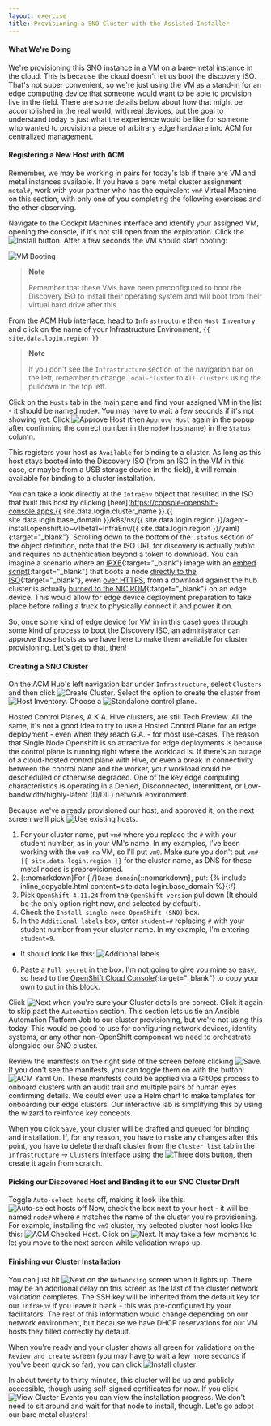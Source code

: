 ```yaml
---
layout: exercise
title: Provisioning a SNO Cluster with the Assisted Installer
---
```


#### What We're Doing

We're provisioning this SNO instance in a VM on a bare-metal instance in the cloud. This is because the cloud doesn't let us boot the discovery ISO. That's not super convenient, so we're just using the VM as a stand-in for an edge computing device that someone would want to be able to provision live in the field. There are some details below about how that might be accomplished in the real world, with real devices, but the goal to understand today is just what the experience would be like for someone who wanted to provision a piece of arbitrary edge hardware into ACM for centralized management.

#### Registering a New Host with ACM

Remember, we may be working in pairs for today's lab if there are VM and metal instances available. If you have a bare metal cluster assignment `metal#`, work with your partner who has the equivalent `vm#` Virtual Machine on this section, with only one of you completing the following exercises and the other observing.

Navigate to the Cockpit Machines interface and identify your assigned VM, opening the console, if it's not still open from the exploration. Click the ![Install](/assets/images/cockpit-vm-install.png?style=small "Install") button. After a few seconds the VM should start booting:

![VM Booting](/assets/images/cockpit-vm-booting.png?style=centered&style=border "VM Booting")

> **Note**
>
> Remember that these VMs have been preconfigured to boot the Discovery ISO to install their operating system and will boot from their virtual hard drive after this.

From the ACM Hub interface, head to `Infrastructure` then `Host Inventory` and click on the name of your Infrastructure Environment, `{{ site.data.login.region }}`.

> **Note**
>
> If you don't see the `Infrastructure` section of the navigation bar on the left, remember to change `local-cluster` to `All clusters` using the pulldown in the top left.

Click on the `Hosts` tab in the main pane and find your assigned VM in the list - it should be named `node#`. You may have to wait a few seconds if it's not showing yet. Click ![Approve Host](/assets/images/acm-approve-host.png?style=small "Approve Host") (then `Approve Host` again in the popup after confirming the correct number in the `node#` hostname) in the `Status` column.

This registers your host as `Available` for binding to a cluster. As long as this host stays booted into the Discovery ISO (from an ISO in the VM in this case, or maybe from a USB storage device in the field), it will remain available for binding to a cluster installation.

You can take a look directly at the `InfraEnv` object that resulted in the ISO that built this host by clicking [here](https://console-openshift-console.apps.{{ site.data.login.cluster_name }}.{{ site.data.login.base_domain }}/k8s/ns/{{ site.data.login.region }}/agent-install.openshift.io~v1beta1~InfraEnv/{{ site.data.login.region }}/yaml){:target="_blank"}. Scrolling down to the bottom of the `.status` section of the object definition, note that the ISO URL for discovery is actually _public_ and requires no authentication beyond a token to download. You can imagine a scenario where an [iPXE](https://ipxe.org/){:target="_blank"} image with an [embed script](https://ipxe.org/embed){:target="_blank"} that boots a node [directly to the ISO](https://ipxe.org/cmd/sanboot#boot_from_an_http_target){:target="_blank"}, even [over HTTPS](https://ipxe.org/crypto#embedded_certificates), from a download against the hub cluster is actually [burned to the NIC ROM](https://ipxe.org/howto/romburning){:target="_blank"} on an edge device. This would allow for edge device deployment preparation to take place before rolling a truck to physically connect it and power it on.

So, once some kind of edge device (or VM in in this case) goes through some kind of process to boot the Discovery ISO, an administrator can approve those hosts as we have here to make them available for cluster provisioning. Let's get to that, then!

#### Creating a SNO Cluster

On the ACM Hub's left navigation bar under `Infrastructure`, select `Clusters` and then click ![Create Cluster](/assets/images/acm-create-cluster.png?style=small "Create Cluster"). Select the option to create the cluster from ![Host Inventory](/assets/images/acm-create-from-host-inventory.png?style=small "Host Inventory"). Choose a ![Standalone](/assets/images/acm-create-standalone.png?style=small "Standalone") control plane.

Hosted Control Planes, A.K.A. Hive clusters, are still Tech Preview. All the same, it's not a good idea to try to use a Hosted Control Plane for an edge deployment - even when they reach G.A. - for most use-cases. The reason that Single Node Openshift is so attractive for edge deployments is because the control plane is running right where the workload is. If there's an outage of a cloud-hosted control plane with Hive, or even a break in connectivity between the control plane and the worker, your workload could be descheduled or otherwise degraded. One of the key edge computing characteristics is operating in a Denied, Disconnected, Intermittent, or Low-bandwidth/highly-latent (D/DIL) network environment.

Because we've already provisioned our host, and approved it, on the next screen we'll pick ![Use existing hosts](/assets/images/acm-use-existing-hosts.png?style=small "Use existing hosts").

1. For your cluster name, put `vm#` where you replace the `#` with your student number, as in your VM's name. In my examples, I've been working with the `vm9-na` VM, so I'll put `vm9`. Make sure you don't put `vm#-{{ site.data.login.region }}` for the cluster name, as DNS for these metal nodes is preprovisioned.
2. {::nomarkdown}For {:/}`Base domain`{::nomarkdown}, put: {% include inline_copyable.html content=site.data.login.base_domain %}{:/}
3. Pick `OpenShift 4.11.24` from the `OpenShift version` pulldown (It should be the only option right now, and selected by default).
4. Check the `Install single node OpenShift (SNO)` box.
5. In the `Additional labels` box, enter `student=#` replacing `#` with your student number from your cluster name. In my example, I'm entering `student=9`.
  - It should look like this: ![Additional labels](/assets/images/acm-cluster-additional-labels.png?style=border "Additional labels")
6. Paste a `Pull secret` in the box. I'm not going to give you mine so easy, so head to the [OpenShift Cloud Console](https://console.redhat.com/openshift/install/pull-secret){:target="_blank"} to copy your own to put in this block.

Click ![Next](/assets/images/acm-next.png?style=small) when you're sure your Cluster details are correct. Click it again to skip past the `Automation` section. This section lets us tie an Ansible Automation Platform Job to our cluster provisioning, but we're not using this today. This would be good to use for configuring network devices, identity systems, or any other non-OpenShift component we need to orchestrate alongside our SNO cluster.

Review the manifests on the right side of the screen before clicking ![Save](/assets/images/acm-save.png?style=small). If you don't see the manifests, you can toggle them on with the button: ![ACM Yaml On](/assets/images/acm-cluster-enable-yaml.png?style=small "ACM Yaml On"). These manifests could be applied via a GitOps process to onboard clusters with an audit trail and multiple pairs of human eyes confirming details. We could even use a Helm chart to make templates for onboarding our edge clusters. Our interactive lab is simplifying this by using the wizard to reinforce key concepts.

When you click `Save`, your cluster will be drafted and queued for binding and installation. If, for any reason, you have to make any changes after this point, you have to delete the draft cluster from the `Cluster list` tab in the `Infrastructure` -> `Clusters` interface using the ![Three dots](/assets/images/acm-cluster-three-dots.png?style=small "Three dots") button, then create it again from scratch.

#### Picking our Discovered Host and Binding it to our SNO Cluster Draft

Toggle `Auto-select hosts` off, making it look like this: ![Auto-select hosts off](/assets/images/acm-auto-select-hosts-off.png?style=small)  Now, check the box next to your host - it will be named `node#` where `#` matches the name of the cluster you're provisioning. For example, installing the `vm9` cluster, my selected cluster host looks like this: ![ACM Checked Host](/assets/images/acm-checked-host.png?style=small "ACM Checked host"). Click on ![Next](/assets/images/acm-next.png?style=small "Next"). It may take a few moments to let you move to the next screen while validation wraps up.

#### Finishing our Cluster Installation

You can just hit ![Next](/assets/images/acm-next.png?style=small "Next") on the `Networking` screen when it lights up. There may be an additional delay on this screen as the last of the cluster network validation completes. The SSH key will be inherited from the default key for our `InfraEnv` if you leave it blank - this was pre-configured by your facilitators. The rest of this information would change depending on our network environment, but because we have DHCP reservations for our VM hosts they filled correctly by default.

When you're ready and your cluster shows all green for validations on the `Review and create` screen (you may have to wait a few more seconds if you've been quick so far), you can click ![Install cluster](/assets/images/acm-install-cluster.png?style=small "Install cluster").

In about twenty to thirty minutes, this cluster will be up and publicly accessible, though using self-signed certificates for now. If you click ![View Cluster Events](/assets/images/acm-create-cluster-events.png?style=small) you can view the installation progress. We don't need to sit around and wait for that node to install, though. Let's go adopt our bare metal clusters!
